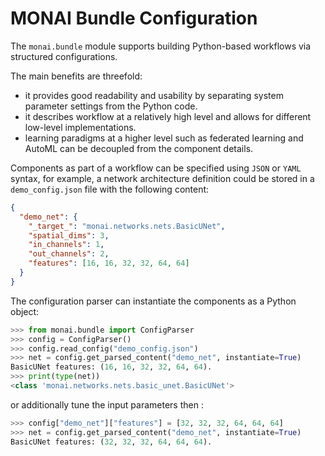 # MONAI Bundle Configuration

The `monai.bundle` module supports building Python-based workflows via structured configurations.

The main benefits are threefold:
  - it provides good readability and usability by separating system parameter settings from the Python code.
  - it describes workflow at a relatively high level and allows for different low-level implementations.
  - learning paradigms at a higher level such as federated learning and AutoML can be decoupled from the component details.

Components as part of a workflow can be specified using `JSON` or `YAML` syntax, for example, a network architecture
definition could be stored in a `demo_config.json` file with the following content:
```json
{
  "demo_net": {
    "_target_": "monai.networks.nets.BasicUNet",
    "spatial_dims": 3,
    "in_channels": 1,
    "out_channels": 2,
    "features": [16, 16, 32, 32, 64, 64]
  }
}
```

The configuration parser can instantiate the components as a Python object:
```py
>>> from monai.bundle import ConfigParser
>>> config = ConfigParser()
>>> config.read_config("demo_config.json")
>>> net = config.get_parsed_content("demo_net", instantiate=True)
BasicUNet features: (16, 16, 32, 32, 64, 64).
>>> print(type(net))
<class 'monai.networks.nets.basic_unet.BasicUNet'>
```
or additionally tune the input parameters then :
```py
>>> config["demo_net"]["features"] = [32, 32, 32, 64, 64, 64]
>>> net = config.get_parsed_content("demo_net", instantiate=True)
BasicUNet features: (32, 32, 32, 64, 64, 64).
```

